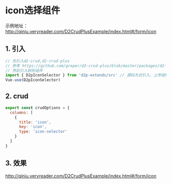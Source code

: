 # icon选择组件
示例地址：http://qiniu.veryreader.com/D2CrudPlusExample/index.html#/form/icon
##  1. 引入   
```javascript
// 先引入d2-crud,d2-crud-plus
// 参考 https://github.com/greper/d2-crud-plus/blob/master/packages/d2-crud-plus-example/src/business/lib/index.js
// 然后引入树形组件
import { D2pIconSelector } from 'd2p-extends/src' // 源码方式引入，上传组件支持懒加载
Vue.use(D2pIconSelector)
```
##  2. crud 
```javascript
export const crudOptions = {
  columns: [
    {
      title: 'icon',
      key: 'icon',
      type: 'icon-selector'
    }
  ]
}
```
##  3. 效果
 http://qiniu.veryreader.com/D2CrudPlusExample/index.html#/form/icon

